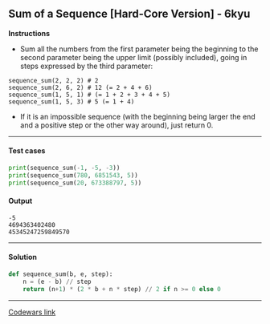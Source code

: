 ## Sum of a Sequence [Hard-Core Version] - 6kyu

**Instructions**

- Sum all the numbers from the first parameter being the beginning to the second parameter being the upper limit (possibly included), going in steps expressed by the third parameter:

```
sequence_sum(2, 2, 2) # 2
sequence_sum(2, 6, 2) # 12 (= 2 + 4 + 6)
sequence_sum(1, 5, 1) # (= 1 + 2 + 3 + 4 + 5)
sequence_sum(1, 5, 3) # 5 (= 1 + 4)
```

- If it is an impossible sequence (with the beginning being larger the end and a positive step or the other way around), just return 0.

---

#### Test cases

```python
print(sequence_sum(-1, -5, -3))
print(sequence_sum(780, 6851543, 5))
print(sequence_sum(20, 673388797, 5))
```

#### Output 
```
-5
4694363402480
45345247259849570
```

---

#### Solution

```python
def sequence_sum(b, e, step):
    n = (e - b) // step
    return (n+1) * (2 * b + n * step) // 2 if n >= 0 else 0
```

---


[Codewars link](https://www.codewars.com/kata/587a88a208236efe8500008b)
